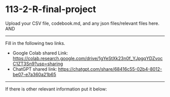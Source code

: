# 113-2-R-final-project

Upload your CSV file, codebook.md, and any json files/relevant files here. AND 

---
Fill in the following two links.

 - Google Colab shared Link: https://colab.research.google.com/drive/1gYeStXk23n0f_YJpgqYDZvocC1ZT3Sn9?usp=sharing 
 - ChatGPT shared link: https://chatgpt.com/share/68416c55-02b4-8012-be07-e7a360a21b65

---
If there is other relevant information put it below:

